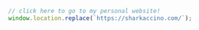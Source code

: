 <a href="https://sharkaccino.com/">

```javascript
// click here to go to my personal website!
window.location.replace(`https://sharkaccino.com/`);

```
</a>
